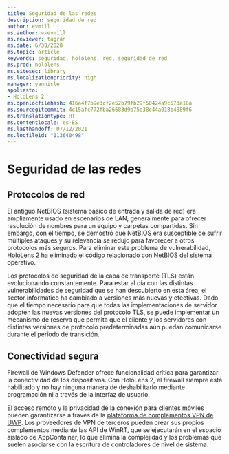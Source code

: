 ```yaml
---
title: Seguridad de las redes
description: seguridad de red
author: evmill
ms.author: v-evmill
ms.reviewer: tagran
ms.date: 6/30/2020
ms.topic: article
keywords: seguridad, hololens, red, seguridad de red
ms.prod: hololens
ms.sitesec: library
ms.localizationpriority: high
manager: yannisle
appliesto:
- HoloLens 2
ms.openlocfilehash: 416a4f7b9e3cf2e52b79fb29f50424a9c573a18a
ms.sourcegitcommit: 4c15afc772fba26683d9b75e38c44a018b4889f6
ms.translationtype: HT
ms.contentlocale: es-ES
ms.lasthandoff: 07/12/2021
ms.locfileid: "113640498"
---
```

# <a name="network-security"></a>Seguridad de las redes

## <a name="network-protocols"></a>Protocolos de red

El antiguo NetBIOS (sistema básico de entrada y salida de red) era ampliamente usado en escenarios de LAN, generalmente para ofrecer resolución de nombres para un equipo y carpetas compartidas. Sin embargo, con el tiempo, se demostró que NetBIOS era susceptible de sufrir múltiples ataques y su relevancia se redujo para favorecer a otros protocolos más seguros. Para eliminar este problema de vulnerabilidad, HoloLens 2 ha eliminado el código relacionado con NetBIOS del sistema operativo.

Los protocolos de seguridad de la capa de transporte (TLS) están evolucionando constantemente. Para estar al día con las distintas vulnerabilidades de seguridad que se han descubierto en esta área, el sector informático ha cambiado a versiones más nuevas y efectivas. Dado que el tiempo necesario para que todas las implementaciones de servidor adopten las nuevas versiones del protocolo TLS, se puede implementar un mecanismo de reserva que permita que el cliente y los servidores con distintas versiones de protocolo predeterminadas aún puedan comunicarse durante el período de transición.

## <a name="secure-connectivity"></a>Conectividad segura 

Firewall de Windows Defender ofrece funcionalidad crítica para garantizar la conectividad de los dispositivos. Con HoloLens 2, el firewall siempre está habilitado y no hay ninguna manera de deshabilitarlo mediante programación ni a través de la interfaz de usuario.

El acceso remoto y la privacidad de la conexión para clientes móviles pueden garantizarse a través de la [plataforma de complementos VPN de UWP](/uwp/api/Windows.Networking.Vpn?view=winrt-19041). Los proveedores de VPN de terceros pueden crear sus propios complementos mediante las API de WinRT, que se ejecutarán en el espacio aislado de AppContainer, lo que elimina la complejidad y los problemas que suelen asociarse con la escritura de controladores de nivel de sistema.
